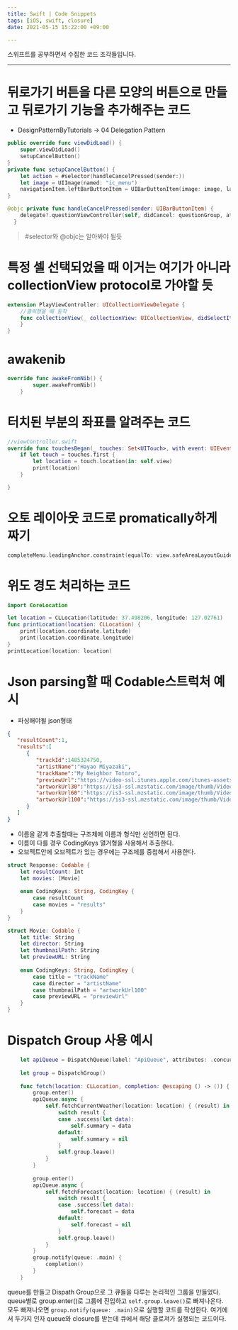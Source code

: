 ```yaml
---
title: Swift | Code Snippets
tags: [iOS, swift, closure]
date: 2021-05-15 15:22:00 +09:00

---
```


스위프트를 공부하면서 수집한 코드 조각들입니다.

<!--more-->
---





# 뒤로가기 버튼을 다른 모양의 버튼으로 만들고 뒤로가기 기능을 추가해주는 코드
  - DesignPatternByTutorials -> 04 Delegation Pattern
```swift
public override func viewDidLoad() {
    super.viewDidLoad()
    setupCancelButton()
}
private func setupCancelButton() {
    let action = #selector(handleCancelPressed(sender:))
    let image = UIImage(named: "ic_menu")
    navigationItem.leftBarButtonItem = UIBarButtonItem(image: image, landscapeImagePhone: nil, style: .plain, target: self, action: action)
}

@objc private func handleCancelPressed(sender: UIBarButtonItem) {
    delegate?.questionViewController(self, didCancel: questionGroup, at: questionIndex)
  }
```

>#selector와 @objc는 알아봐야 될듯









# 특정 셀 선택되었을 때 이거는 여기가 아니라 collectionView protocol로 가야할 듯
```swift
extension PlayViewController: UICollectionViewDelegate {
    //클릭했을 때 동작
    func collectionView(_ collectionView: UICollectionView, didSelectItemAt indexPath: IndexPath) {
    }
}
```


# awakenib

```swift
override func awakeFromNib() {
        super.awakeFromNib()
    }
```

# 터치된 부분의 좌표를 알려주는 코드
```swift
//viewController.swift
override func touchesBegan(_ touches: Set<UITouch>, with event: UIEvent?) {
    if let touch = touches.first {
        let location = touch.location(in: self.view)
        print(location)
    }

}
```

# 오토 레이아웃 코드로 promatically하게 짜기
```swift
completeMenu.leadingAnchor.constraint(equalTo: view.safeAreaLayoutGuide.leadingAnchor).isActive = true
```



# 위도 경도 처리하는 코드
```swift
import CoreLocation

let location = CLLocation(latitude: 37.498206, longitude: 127.02761)
func printLocation(location: CLLocation) {
    print(location.coordinate.latitude)
    print(location.coordinate.longitude)
}
printLocation(location: location)
```







# Json parsing할 때 Codable스트럭처 예시

- 파싱해야될 json형태
```json
{
   "resultCount":1,
   "results":[
      {
         "trackId":1485324750,
         "artistName":"Hayao Miyazaki",
         "trackName":"My Neighbor Totoro",
         "previewUrl":"https://video-ssl.itunes.apple.com/itunes-assets/Video113/v4/ee/88/5d/ee885d14-75e4-aa89-d38f-f2aada66c05f/mzvf_8063807238545732413.640x478.h264lc.U.p.m4v",
         "artworkUrl30":"https://is3-ssl.mzstatic.com/image/thumb/Video123/v4/c9/3e/0b/c93e0ba6-da8d-ec7e-26f3-01da52579766/source/30x30bb.jpg",
         "artworkUrl60":"https://is3-ssl.mzstatic.com/image/thumb/Video123/v4/c9/3e/0b/c93e0ba6-da8d-ec7e-26f3-01da52579766/source/60x60bb.jpg",
         "artworkUrl100":"https://is3-ssl.mzstatic.com/image/thumb/Video123/v4/c9/3e/0b/c93e0ba6-da8d-ec7e-26f3-01da52579766/source/100x100bb.jpg"
      }
   ]
}
```

- 이름을 같게 추출할때는 구조체에 이름과 형식만 선언하면 된다.
- 이름이 다를 경우 CodingKeys 열거형을 사용해서 추출한다.
- 오브젝트안에 오브젝트가 있는 경우에는 구조체를 중첩해서 사용한다.

```swift
struct Response: Codable {
    let resultCount: Int
    let movies: [Movie]
    
    enum CodingKeys: String, CodingKey {
        case resultCount
        case movies = "results"
    }
}

struct Movie: Codable {
    let title: String
    let director: String
    let thumbnailPath: String
    let previewURL: String
    
    enum CodingKeys: String, CodingKey {
        case title = "trackName"
        case director = "artistName"
        case thumbnailPath = "artworkUrl100"
        case previewURL = "previewUrl"
    }
}

```

# Dispatch Group 사용 예시
```swift
    let apiQueue = DispatchQueue(label: "ApiQueue", attributes: .concurrent)
    
    let group = DispatchGroup()
    
    func fetch(location: CLLocation, completion: @escaping () -> ()) {
        group.enter()
        apiQueue.async {
            self.fetchCurrentWeather(location: location) { (result) in
                switch result {
                case .success(let data):
                    self.summary = data
                default:
                    self.summary = nil
                }
                self.group.leave()
            }
        }
        
        group.enter()
        apiQueue.async {
            self.fetchForecast(location: location) { (result) in
                switch result {
                case .success(let data):
                    self.forecast = data
                default:
                    self.forecast = nil
                }
                self.group.leave()
            }
        }
        group.notify(queue: .main) {
            completion()
        }
    }
```

queue를 만들고 Dispath Group으로 그 큐들을 다루는 논리적인 그룹을 만들었다.
queue별로 group.enter()로 그룹에 진입하고
`self.group.leave()`로 빠져나온다.
모두 빠져나오면 `group.notify(queue: .main)`으로 실행할 코드를 작성한다.
여기에서 두가지 인자 queue와 closure를 받는데 큐에서 해당 클로져가 실행되는 코드이다.